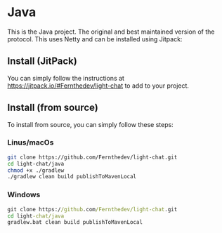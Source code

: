 # Java
This is the Java project. The original and best maintained version of the protocol. This uses Netty and can be installed using Jitpack:

## Install (JitPack)
You can simply follow the instructions at https://jitpack.io/#Fernthedev/light-chat to add to your project.

## Install (from source)

To install from source, you can simply follow these steps:

### Linus/macOs
```sh
git clone https://github.com/Fernthedev/light-chat.git
cd light-chat/java
chmod +x ./gradlew
./gradlew clean build publishToMavenLocal
```

### Windows 
```cmd
git clone https://github.com/Fernthedev/light-chat.git
cd light-chat/java
gradlew.bat clean build publishToMavenLocal
```